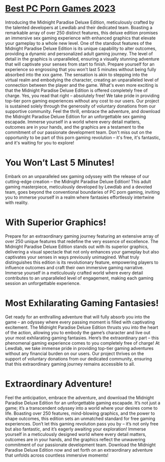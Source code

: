 # [Best PC Porn Games 2023](https://best.lewdzone.online)

Introducing the Midnight Paradise Deluxe Edition, meticulously crafted by the talented developers at Lewdlab and their dedicated team. Boasting a remarkable array of over 250 distinct features, this deluxe edition promises an immersive sex gaming experience with enhanced graphics that elevate your gameplay to a whole new level. One of the standout features of the Midnight Paradise Deluxe Edition is its unique capability to alter outcomes, providing a dynamic and personalized adult gaming journey. The level of detail in the graphics is unparalleled, ensuring a visually stunning adventure that will captivate your senses from start to finish. Prepare yourself for an experience so engrossing that you won't last 5 minutes without being fully absorbed into the xxx game. The sensation is akin to stepping into the virtual realm and embodying the character, creating an unparalleled level of connection between the player and the game. What's even more exciting is that the Midnight Paradise Deluxe Edition is offered completely free of charge. Yes, you read that right – absolutely free! We take pride in providing top-tier porn gaming experiences without any cost to our users. Our project is sustained solely through the generosity of voluntary donations from our supportive community. Feel the thrill, embrace the adventure, and download the Midnight Paradise Deluxe Edition for an unforgettable sex gaming escapade. Immerse yourself in a world where every detail matters, outcomes are in your hands, and the graphics are a testament to the commitment of our passionate development team. Don't miss out on the opportunity to be part of this porn gaming revolution – it's free, it's fantastic, and it's waiting for you to explore!


# You Won’t Last 5 Minutes!

Embark on an unparalleled sex gaming odyssey with the release of our cutting-edge creation – the Midnight Paradise Deluxe Edition! This adult gaming masterpiece, meticulously developed by Lewdlab and a devoted team, goes beyond the conventional boundaries of PC porn gaming, inviting you to immerse yourself in a realm where fantasies effortlessly intertwine with reality.

# With Superior Graphics!

Prepare for an extraordinary gaming journey featuring an extensive array of over 250 unique features that redefine the very essence of excellence. The Midnight Paradise Deluxe Edition stands out with its superior graphics, delivering a visual spectacle that not only enhances your gameplay but also captivates your senses in ways previously unimagined.
What truly distinguishes this edition is its revolutionary feature, empowering players to influence outcomes and craft their own immersive gaming narrative. Immerse yourself in a meticulously crafted world where every detail contributes to an unparalleled level of engagement, making each gaming session an unforgettable experience.

# Most Exhilarating Gaming Fantasies!

Get ready for an enthralling adventure that will fully absorb you into the game – an odyssey where every passing moment is filled with captivating excitement. The Midnight Paradise Deluxe Edition thrusts you into the heart of the action, allowing you to embody the game’s character and live out your most exhilarating gaming fantasies.
Here’s the extraordinary part – this phenomenal gaming experience comes to you completely free of charge! At Lewdlab, we take immense pride in providing top-tier gaming adventures without any financial burden on our users. Our project thrives on the support of voluntary donations from our dedicated community, ensuring that this extraordinary gaming journey remains accessible to all.

# Extraordinary Adventure!

Feel the anticipation, embrace the adventure, and download the Midnight Paradise Deluxe Edition for an unforgettable gaming escapade. It’s not just a game; it’s a transcendent odyssey into a world where your desires come to life. Boasting over 250 features, mind-blowing graphics, and the power to shape outcomes, this edition sets an unmatched standard for free gaming experiences.
Don’t let this gaming revolution pass you by – it’s not only free but also fantastic, and it’s eagerly awaiting your exploration! Immerse yourself in a meticulously designed world where every detail matters, outcomes are in your hands, and the graphics reflect the unwavering commitment of our passionate development team. Download the Midnight Paradise Deluxe Edition now and set forth on an extraordinary adventure that unfolds across countless immersive moments!


